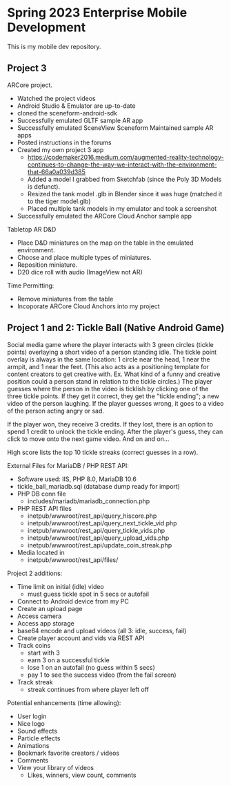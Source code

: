 # Spring 2023 Enterprise Mobile Development
This is my mobile dev repository.

## Project 3

ARCore project.
* Watched the project videos
* Android Studio & Emulator are up-to-date
* cloned the sceneform-android-sdk
* Successfully emulated GLTF sample AR app
* Successfully emulated SceneView Sceneform Maintained sample AR apps
* Posted instructions in the forums
* Created my own project 3 app
  * https://codemaker2016.medium.com/augmented-reality-technology-continues-to-change-the-way-we-interact-with-the-environment-that-66a0a039d385
  * Added a model I grabbed from Sketchfab (since the Poly 3D Models is defunct).
  * Resized the tank model .glb in Blender since it was huge (matched it to the tiger model.glb)
  * Placed multiple tank models in my emulator and took a screenshot
* Successfully emulated the ARCore Cloud Anchor sample app

Tabletop AR D&D
  * Place D&D miniatures on the map on the table in the emulated environment.
  * Choose and place multiple types of miniatures.
  * Reposition miniature.
  * D20 dice roll with audio (ImageView not AR)

Time Permitting:
  * Remove miniatures from the table
  * Incoporate ARCore Cloud Anchors into my project


## Project 1 and 2: Tickle Ball (Native Android Game)

Social media game where the player interacts with 3 green circles (tickle points) overlaying a short video of a person standing idle. The tickle point overlay is always in the same location: 1 circle near the head, 1 near the armpit, and 1 near the feet. (This also acts as a positioning template for content creators to get creative with. Ex. What kind of a funny and creative position could a person stand in relation to the tickle circles.) The player guesses where the person in the video is ticklish by clicking one of the three tickle points. If they get it correct, they get the "tickle ending"; a new video of the person laughing. If the player guesses wrong, it goes to a video of the person acting angry or sad.

If the player won, they receive 3 credits. If they lost, there is an option to spend 1 credit to unlock the tickle ending. After the player's guess, they can click to move onto the next game video. And on and on...

High score lists the top 10 tickle streaks (correct guesses in a row).

External Files for MariaDB / PHP REST API:
* Software used: IIS, PHP 8.0, MariaDB 10.6
* tickle_ball_mariadb.sql (database dump ready for import)
* PHP DB conn file
  * includes/mariadb/mariadb_connection.php
* PHP REST API files
  * inetpub/wwwroot/rest_api/query_hiscore.php
  * inetpub/wwwroot/rest_api/query_next_tickle_vid.php
  * inetpub/wwwroot/rest_api/query_tickle_vids.php
  * inetpub/wwwroot/rest_api/query_upload_vids.php
  * inetpub/wwwroot/rest_api/update_coin_streak.php
* Media located in
  * inetpub/wwwroot/rest_api/files/

Project 2 additions:
* Time limit on initial (idle) video
  * must guess tickle spot in 5 secs or autofail
* Connect to Android device from my PC
* Create an upload page
* Access camera
* Access app storage
* base64 encode and upload videos (all 3: idle, success, fail)
* Create player account and vids via REST API
* Track coins
  * start with 3
  * earn 3 on a successful tickle
  * lose 1 on an autofail (no guess within 5 secs)
  * pay 1 to see the success video (from the fail screen)
* Track streak
  * streak continues from where player left off

Potential enhancements (time allowing):
* User login
* Nice logo
* Sound effects
* Particle effects
* Animations
* Bookmark favorite creators / videos
* Comments
* View your library of videos
  * Likes, winners, view count, comments
